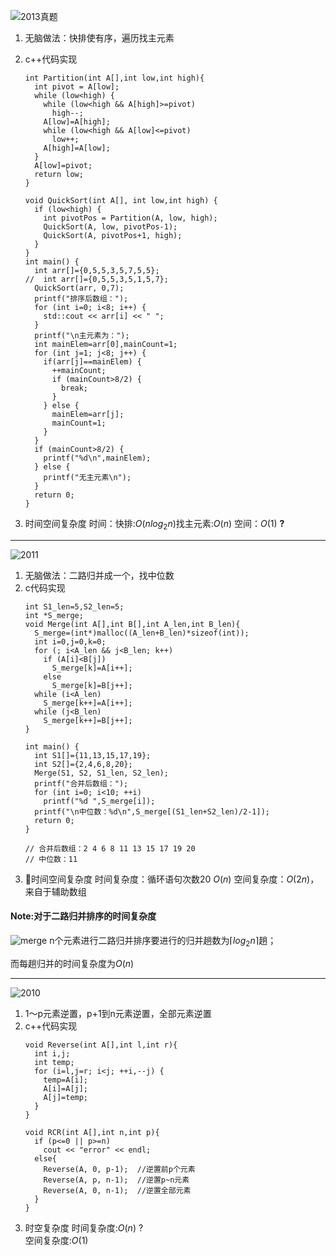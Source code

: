 ![2013真题](https://raw.githubusercontent.com/Yangkeloff/images/master/PicGo-GitHub-PicBed/20210126170017.png)
1. 无脑做法：快排使有序，遍历找主元素
2. c++代码实现
    ```
    int Partition(int A[],int low,int high){
      int pivot = A[low];
      while (low<high) {
        while (low<high && A[high]>=pivot)
          high--;
        A[low]=A[high];
        while (low<high && A[low]<=pivot)
          low++;
        A[high]=A[low];
      }
      A[low]=pivot;
      return low;
    }

    void QuickSort(int A[], int low,int high) {
      if (low<high) {
        int pivotPos = Partition(A, low, high);
        QuickSort(A, low, pivotPos-1);
        QuickSort(A, pivotPos+1, high);
      }
    }
    int main() {
      int arr[]={0,5,5,3,5,7,5,5};
    //  int arr[]={0,5,5,3,5,1,5,7};
      QuickSort(arr, 0,7);
      printf("排序后数组：");
      for (int i=0; i<8; i++) {
        std::cout << arr[i] << " ";
      }
      printf("\n主元素为：");
      int mainElem=arr[0],mainCount=1;
      for (int j=1; j<8; j++) {
        if(arr[j]==mainElem) {
          ++mainCount;
          if (mainCount>8/2) {
            break;
          }
        } else {
          mainElem=arr[j];
          mainCount=1;
        }
      }
      if (mainCount>8/2) {
        printf("%d\n",mainElem);
      } else {
        printf("无主元素\n");
      }
      return 0;
    }
    ```

3. 时间空间复杂度
    时间：快排:$O(nlog_2n)$找主元素:$O(n)$
    空间：$O(1)$ **?**
---

![2011](https://raw.githubusercontent.com/Yangkeloff/images/master/PicGo-GitHub-PicBed/20210126173802.png)
1. 无脑做法：二路归并成一个，找中位数
2. c代码实现
    ```
    int S1_len=5,S2_len=5;
    int *S_merge;
    void Merge(int A[],int B[],int A_len,int B_len){
      S_merge=(int*)malloc((A_len+B_len)*sizeof(int));
      int i=0,j=0,k=0;
      for (; i<A_len && j<B_len; k++)
        if (A[i]<B[j])
          S_merge[k]=A[i++];
        else
          S_merge[k]=B[j++];
      while (i<A_len)
        S_merge[k++]=A[i++];
      while (j<B_len)
        S_merge[k++]=B[j++];
    }

    int main() {
      int S1[]={11,13,15,17,19};
      int S2[]={2,4,6,8,20};
      Merge(S1, S2, S1_len, S2_len);
      printf("合并后数组：");
      for (int i=0; i<10; ++i)
        printf("%d ",S_merge[i]);
      printf("\n中位数：%d\n",S_merge[(S1_len+S2_len)/2-1]);
      return 0;
    }

    // 合并后数组：2 4 6 8 11 13 15 17 19 20 
    // 中位数：11
    ```
3. 时间空间复杂度
    时间复杂度：循环语句次数20 $O(n)$
    空间复杂度：$O(2n)$，来自于辅助数组

#### Note:对于二路归并排序的时间复杂度
![merge](https://raw.githubusercontent.com/Yangkeloff/images/master/PicGo-GitHub-PicBed/20210127160235.png)
n个元素进行二路归并排序要进行的归并趟数为$\lceil log_2n \rceil$趟；

而每趟归并的时间复杂度为$O(n)$

---

![2010](https://raw.githubusercontent.com/Yangkeloff/images/master/PicGo-GitHub-PicBed/20210127161548.png)
1. 1～p元素逆置，p+1到n元素逆置，全部元素逆置
2. c++代码实现
    ```
    void Reverse(int A[],int l,int r){
      int i,j;
      int temp;
      for (i=l,j=r; i<j; ++i,--j) {
        temp=A[i];
        A[i]=A[j];
        A[j]=temp;
      }
    }

    void RCR(int A[],int n,int p){
      if (p<=0 || p>=n)
        cout << "error" << endl;
      else{
        Reverse(A, 0, p-1);  //逆置前p个元素
        Reverse(A, p, n-1);  //逆置p~n元素
        Reverse(A, 0, n-1);  //逆置全部元素
      }
    }
    ```
3. 时空复杂度
  时间复杂度:$O(n)$ ?   
  空间复杂度:$O(1)$